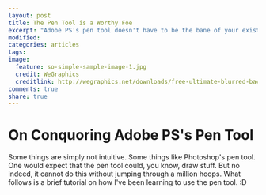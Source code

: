 ```yaml
---
layout: post
title: The Pen Tool is a Worthy Foe
excerpt: "Adobe PS's pen tool doesn't have to be the bane of your existence - let me show you how."
modified:
categories: articles
tags:
image:
  feature: so-simple-sample-image-1.jpg
  credit: WeGraphics
  creditlink: http://wegraphics.net/downloads/free-ultimate-blurred-background-pack/
comments: true
share: true
---
```


# On Conquoring Adobe PS's Pen Tool

Some things are simply not intuitive. Some things like Photoshop's pen tool. One would expect that the pen tool could, you know, draw stuff. But no indeed, it cannot do this without jumping through a million hoops. What follows is a brief tutorial on how I've been learning to use the pen tool. :D